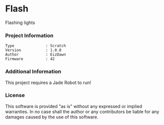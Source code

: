 Flash
================

Flashing lights

### Project Information
```
Type              : Scratch
Version           : 1.0.0
Author            : EizDawn
Firmware          : 42
```

### Additional Information
This project requires a Jade Robot to run!

### License
This software is provided "as is" without any expressed or implied warranties.  In no case shall the author or any contributors be liable for any damages caused by the use of this software.

